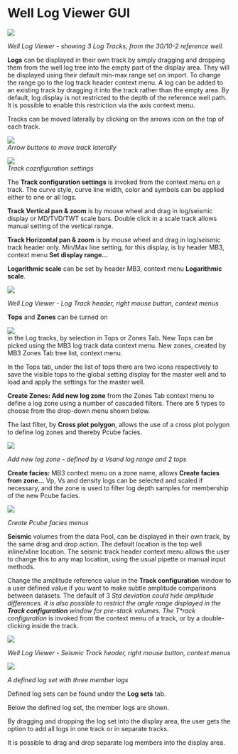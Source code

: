 # Well Log Viewer GUI

![](../../.gitbook/assets/015_well_log_viewer.png)

_Well Log Viewer - showing 3 Log Tracks, from the 30/10-2 reference well._

**Logs** can be displayed in their own track by simply dragging and dropping them from the well log tree into the empty part of the display area. They will be displayed using their default min-max range set on import. To change the range go to the log track header context menu. A log can be added to an existing track by dragging it into the track rather than the empty area. By default, log display is not restricted to the depth of the reference well path. It is possible to enable this restriction via the axis context menu.

Tracks can be moved laterally by clicking on the arrows icon on the top of each track.

![](../../.gitbook/assets/016_well_log_viewer.png)  
_Arrow buttons to move track laterally_

![](../../.gitbook/assets/017_well_log_viewer.png)  
_Track coznfiguration settings_

The **Track configuration settings** is invoked from the context menu on a track. The curve style, curve line width, color and symbols can be applied either to one or all logs.

**Track Vertical pan & zoom** is by mouse wheel and drag in log/seismic display or MD/TVD/TWT scale bars. Double click in a scale track allows manual setting of the vertical range.

**Track Horizontal pan & zoom** is by mouse wheel and drag in log/seismic track header only. Min/Max line setting, for this display, is by header MB3, context menu **Set display range...**

**Logarithmic scale** can be set by header MB3, context menu **Logarithmic scale**.

![](../../.gitbook/assets/018_well_log_viewer.png)

_Well Log Viewer - Log Track header, right mouse button, context menus_

**Tops** and **Zones** can be turned on

![](../../.gitbook/assets/019_well_log_viewer.png)  
in the Log tracks, by selection in Tops or Zones Tab. New Tops can be picked using the MB3 log track data context menu. New zones, created by MB3 Zones Tab tree list, context menu.

In the Tops tab, under the list of tops there are two icons respectively to save the visible tops to the global setting display for the master well and to load and apply the settings for the master well.

**Create Zones: Add new log zone** from the Zones Tab context menu to define a log zone using a number of cascaded filters. There are 5 types to choose from the drop-down menu shown below.

The last filter, by **Cross plot polygon**, allows the use of a cross plot polygon to define log zones and thereby Pcube facies.

![](../../.gitbook/assets/020_well_log_viewer.png)

_Add new log zone - defined by a Vsand log range and 2 tops_

**Create facies:** MB3 context menu on a zone name, allows **Create facies from zone...** Vp, Vs and density logs can be selected and scaled if necessary, and the zone is used to filter log depth samples for membership of the new Pcube facies.

![](../../.gitbook/assets/021_well_log_viewer.png)

_Create Pcube facies menus_

**Seismic** volumes from the data Pool, can be displayed in their own track, by the same drag and drop action. The default location is the top well inline/xline location. The seismic track header context menu allows the user to change this to any map location, using the usual pipette or manual input methods.

Change the amplitude reference value in the **Track configuration** window to a user defined value if you want to make subtle amplitude comparisons between datasets. The default of 3  _Std deviation could hide amplitude differences. It is also possible to restrict the angle range displayed in the **Track configuration** window for pre-stack volumes. The T\*rack configuration_ is invoked from the context menu of a track, or by a double-clicking inside the track.

![](../../.gitbook/assets/022_well_log_viewer.png)

_Well Log Viewer - Seismic Track header, right mouse button, context menus_

![](../../.gitbook/assets/023_well_log_viewer.png)

_A defined log set with three member logs_

Defined log sets can be found under the **Log sets** tab.

Below the defined log set, the member logs are shown.

By dragging and dropping the log set into the display area, the user gets the option to add all logs in one track or in separate tracks.

It is possible to drag and drop separate log members into the display area.

